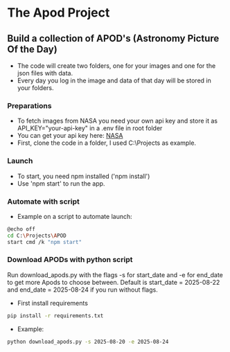# The Apod Project

## Build a collection of APOD's (Astronomy Picture Of the Day)

*  The code will create two folders, one for your images and one for the json files with data.
 * Every day you log in the image and data of that day will be stored in your folders.
### Preparations
*  To fetch images from NASA you need your own api key and store it as API_KEY="your-api-key" in a .env file in root folder
*  You can get your api key here: [NASA](https://api.nasa.gov/)
*  First, clone the code in a folder, I used C:\Projects as example.
### Launch
*  To start, you need npm installed ('npm install')
*  Use 'npm start' to run the app.

### Automate with script
* Example on a script to automate launch:
```bash
@echo off
cd C:\Projects\APOD
start cmd /k "npm start"
```


### Download APODs with python script
Run download_apods.py with the flags -s  for start_date and -e for end_date to get more Apods to choose between.
Default is start_date = 2025-08-22 and end_date = 2025-08-24 if you run without flags.

* First install requirements
```bash
pip install -r requirements.txt
```
* Example:
```bash
python download_apods.py -s 2025-08-20 -e 2025-08-24
```


